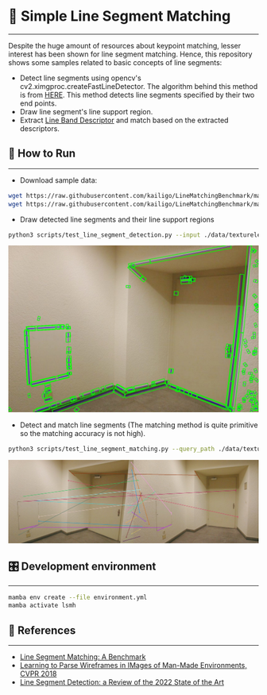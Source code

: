 # 📝 Simple Line Segment Matching

---

Despite the huge amount of resources about keypoint matching, lesser interest has been shown for line segment matching.
Hence, this repository shows some samples related to basic concepts of line segments:

- Detect line segments using opencv's cv2.ximgproc.createFastLineDetector. The algorithm behind this method is from [HERE](https://ieeexplore.ieee.org/document/6907675).
  This method detects line segments specified by their two end points.
- Draw line segment's line support region.
- Extract [Line Band Descriptor](https://www.sciencedirect.com/science/article/abs/pii/S1047320313000874) and match based on the extracted descriptors.

## :running: How to Run

---

- Download sample data:

```bash
wget https://raw.githubusercontent.com/kailigo/LineMatchingBenchmark/master/benchmark/textureless_corridor/1.png -O ./data/textureless_corridor_1.png
wget https://raw.githubusercontent.com/kailigo/LineMatchingBenchmark/master/benchmark/textureless_corridor/2.png -O ./data/textureless_corridor_2.png
```

- Draw detected line segments and their line support regions

```bash
python3 scripts/test_line_segment_detection.py --input ./data/textureless_corridor_1.png
```

![detected lines](./docs/images/detected_lines.jpg)

- Detect and match line segments (The matching method is quite primitive so the matching accuracy is not high).

```bash
python3 scripts/test_line_segment_matching.py --query_path ./data/textureless_corridor_1.png --ref_path ./data/textureless_corridor_2.png
```

![matched lines](./docs/images/matched_lines.jpg)

## 🎛 Development environment

---

```bash
mamba env create --file environment.yml
mamba activate lsmh
```

## :gem: References

---

- [Line Segment Matching: A Benchmark](https://kailigo.github.io/projects/LineMatchingBenchmark)
- [Learning to Parse Wireframes in IMages of Man-Made Environments, CVPR 2018](https://github.com/huangkuns/wireframe)
- [Line Segment Detection: a Review of the 2022 State of the Art](https://www.ipol.im/pub/art/2024/481/article.pdf)
